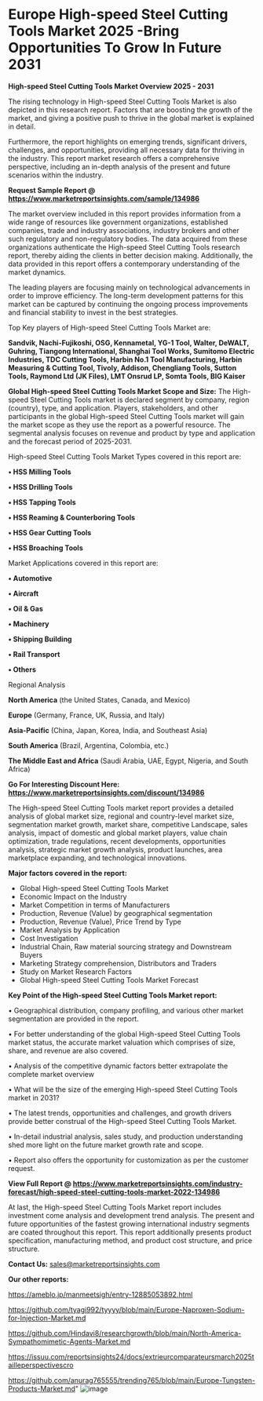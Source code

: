 # Europe High-speed Steel Cutting Tools Market 2025 -Bring Opportunities To Grow In Future 2031

<Strong> High-speed Steel Cutting Tools Market Overview 2025 - 2031</strong>

The rising technology in High-speed Steel Cutting Tools Market is also depicted in this research report. Factors that are boosting the growth of the market, and giving a positive push to thrive in the global market is explained in detail.

Furthermore, the report highlights on emerging trends, significant drivers, challenges, and opportunities, providing all necessary data for thriving in the industry. This report market research offers a comprehensive perspective, including an in-depth analysis of the present and future scenarios within the industry.

<strong>Request Sample Report @ <a href=https://www.marketreportsinsights.com/sample/134986>https://www.marketreportsinsights.com/sample/134986</a></strong>

The market overview included in this report provides information from a wide range of resources like government organizations, established companies, trade and industry associations, industry brokers and other such regulatory and non-regulatory bodies. The data acquired from these organizations authenticate the High-speed Steel Cutting Tools research report, thereby aiding the clients in better decision making. Additionally, the data provided in this report offers a contemporary understanding of the market dynamics.

The leading players are focusing mainly on technological advancements in order to improve efficiency. The long-term development patterns for this market can be captured by continuing the ongoing process improvements and financial stability to invest in the best strategies.

Top Key players of High-speed Steel Cutting Tools Market are:

<strong>Sandvik, Nachi-Fujikoshi, OSG, Kennametal, YG-1 Tool, Walter, DeWALT, Guhring, Tiangong International, Shanghai Tool Works, Sumitomo Electric Industries, TDC Cutting Tools, Harbin No.1 Tool Manufacturing, Harbin Measuring & Cutting Tool, Tivoly, Addison, Chengliang Tools, Sutton Tools, Raymond Ltd (JK Files), LMT Onsrud LP, Somta Tools, BIG Kaiser</strong>

<strong><b>Global High-speed Steel Cutting Tools Market Scope and Size:</b></strong>
The High-speed Steel Cutting Tools market is declared segment by company, region (country), type, and application. Players, stakeholders, and other participants in the global High-speed Steel Cutting Tools market will gain the market scope as they use the report as a powerful resource. The segmental analysis focuses on revenue and product by type and application and the forecast period of 2025-2031.

High-speed Steel Cutting Tools Market Types covered in this report are:

<strong>• HSS Milling Tools

• HSS Drilling Tools

• HSS Tapping Tools

• HSS Reaming & Counterboring Tools

• HSS Gear Cutting Tools

• HSS Broaching Tools</strong>

Market Applications covered in this report are:

<strong>• Automotive

• Aircraft

• Oil & Gas

• Machinery

• Shipping Building

• Rail Transport

• Others</strong> 

Regional Analysis

<strong>North America</strong> (the United States, Canada, and Mexico)

<strong>Europe</strong> (Germany, France, UK, Russia, and Italy)

<strong>Asia-Pacific</strong> (China, Japan, Korea, India, and Southeast Asia)

<strong>South America</strong> (Brazil, Argentina, Colombia, etc.)

<strong>The Middle East and Africa</strong> (Saudi Arabia, UAE, Egypt, Nigeria, and South Africa)

<strong>Go For Interesting Discount Here: <a href=https://www.marketreportsinsights.com/discount/134986>https://www.marketreportsinsights.com/discount/134986</a></strong>

The High-speed Steel Cutting Tools market report provides a detailed analysis of global market size, regional and country-level market size, segmentation market growth, market share, competitive Landscape, sales analysis, impact of domestic and global market players, value chain optimization, trade regulations, recent developments, opportunities analysis, strategic market growth analysis, product launches, area marketplace expanding, and technological innovations.

<strong><b>Major factors covered in the report:</b></strong>
<ul>
  <li>Global High-speed Steel Cutting Tools Market </li>
  <li>Economic Impact on the Industry</li>
  <li>Market Competition in terms of Manufacturers</li>
  <li>Production, Revenue (Value) by geographical segmentation</li>
  <li>Production, Revenue (Value), Price Trend by Type</li>
  <li>Market Analysis by Application</li>
  <li>Cost Investigation</li>
  <li>Industrial Chain, Raw material sourcing strategy and Downstream Buyers</li>
  <li>Marketing Strategy comprehension, Distributors and Traders</li>
  <li>Study on Market Research Factors</li>
  <li>Global High-speed Steel Cutting Tools Market Forecast</li>
</ul>

<strong><b>Key Point of the High-speed Steel Cutting Tools Market report:</b></strong>

• Geographical distribution, company profiling, and various other market segmentation are provided in the report.

• For better understanding of the global High-speed Steel Cutting Tools market status, the accurate market valuation which comprises of size, share, and revenue are also covered.

• Analysis of the competitive dynamic factors better extrapolate the complete market overview

• What will be the size of the emerging High-speed Steel Cutting Tools market in 2031?

• The latest trends, opportunities and challenges, and growth drivers provide better construal of the High-speed Steel Cutting Tools Market.

• In-detail industrial analysis, sales study, and production understanding shed more light on the future market growth rate and scope.

• Report also offers the opportunity for customization as per the customer request.

<strong><b>View Full Report @ <a href=https://www.marketreportsinsights.com/industry-forecast/high-speed-steel-cutting-tools-market-2022-134986>https://www.marketreportsinsights.com/industry-forecast/high-speed-steel-cutting-tools-market-2022-134986</a></b></strong>


At last, the High-speed Steel Cutting Tools Market report includes investment come analysis and development trend analysis. The present and future opportunities of the fastest growing international industry segments are coated throughout this report. This report additionally presents product specification, manufacturing method, and product cost structure, and price structure.

<strong>Contact Us:</strong>
sales@marketreportsinsights.com

<strong>Our other reports:</strong>

<a href=https://ameblo.jp/manmeetsigh/entry-12885053892.html>https://ameblo.jp/manmeetsigh/entry-12885053892.html</a>

<a href=https://github.com/tyagi992/tyyyy/blob/main/Europe-Naproxen-Sodium-for-Injection-Market.md>https://github.com/tyagi992/tyyyy/blob/main/Europe-Naproxen-Sodium-for-Injection-Market.md</a>

<a href=https://github.com/Hindavi8/researchgrowth/blob/main/North-America-Sympathomimetic-Agents-Market.md>https://github.com/Hindavi8/researchgrowth/blob/main/North-America-Sympathomimetic-Agents-Market.md</a>

<a href=https://issuu.com/reportsinsights24/docs/extrieurcomparateursmarch2025tailleperspectivescro>https://issuu.com/reportsinsights24/docs/extrieurcomparateursmarch2025tailleperspectivescro</a>

<a href=https://github.com/anurag765555/trending765/blob/main/Europe-Tungsten-Products-Market.md>https://github.com/anurag765555/trending765/blob/main/Europe-Tungsten-Products-Market.md</a>"
![image](https://github.com/user-attachments/assets/68ee2074-6d6a-435a-bdc7-fadf073cd8eb)
